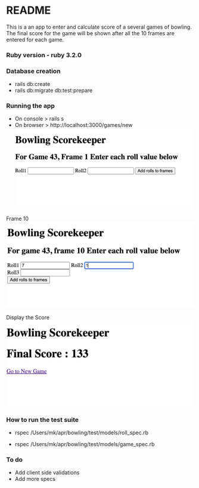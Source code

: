 # README

This is a an app to enter and calculate score of a several games of bowling.
The final score for the game will be shown after all the 10 frames are entered for each game.

### Ruby version - ruby 3.2.0

### Database creation
  * rails db:create
  * rails db:migrate db:test:prepare


### Running the app
  * On console > rails s
  * On browser > http://localhost:3000/games/new
![Screen of Game start](app/assets/images/start.png?raw=true "Starting a Game")

Frame 10
![Screen of Last Frame](app/assets/images/screen10.png?raw=true "Last Frame")

Display the Score
![Screen of Last Frame](app/assets/images/end.png?raw=true "Display Score")
### How to run the test suite
  * rspec /Users/mk/apr/bowling/test/models/roll_spec.rb
  
  * rspec /Users/mk/apr/bowling/test/models/game_spec.rb

### To do
  * Add client side validations
  * Add more specs



